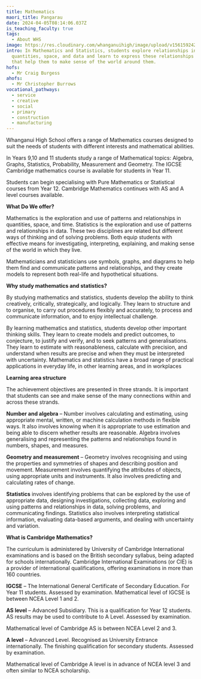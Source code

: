 ```yaml
---
title: Mathematics
maori_title: Pangarau
date: 2024-04-05T08:14:06.037Z
is_teaching_faculty: true
tags:
  - About WHS
image: https://res.cloudinary.com/whanganuihigh/image/upload/v1561592425/faculties/Maths_-_combined.jpg
intro: In Mathematics and Statistics, students explore relationships in
  quantities, space, and data and learn to express these relationships in ways
  that help them to make sense of the world around them.
hofs:
  - Mr Craig Burgess
ahofs:
  - Mr Christopher Burrows
vocational_pathways:
  - service
  - creative
  - social
  - primary
  - construction
  - manufacturing
---
```

Whanganui High School offers a range of Mathematics courses designed to suit the needs of students with different interests and mathematical abilities.

In Years 9,10 and 11 students study a range of Mathematical topics: Algebra, Graphs, Statistics, Probability, Measurement and Geometry. The IGCSE Cambridge mathematics course is available for students in Year 11.

Students can begin specialising with Pure Mathematics or Statistical courses from Year 12. Cambridge Mathematics continues with AS and A level courses available.

**What Do We offer?**

Mathematics is the exploration and use of patterns and relationships in quantities, space, and time. Statistics is the exploration and use of patterns and relationships in data. These two disciplines are related but different ways of thinking and of solving problems. Both equip students with effective means for investigating, interpreting, explaining, and making sense of the world in which they live.

Mathematicians and statisticians use symbols, graphs, and diagrams to help them find and communicate patterns and relationships, and they create models to represent both real-life and hypothetical situations.



**Why study mathematics and statistics?**

By studying mathematics and statistics, students develop the ability to think creatively, critically, strategically, and logically. They learn to structure and to organise, to carry out procedures flexibly and accurately, to process and communicate information, and to enjoy intellectual challenge.

By learning mathematics and statistics, students develop other important thinking skills. They learn to create models and predict outcomes, to conjecture, to justify and verify, and to seek patterns and generalisations. They learn to estimate with reasonableness, calculate with precision, and understand when results are precise and when they must be interpreted with uncertainty. Mathematics and statistics have a broad range of practical applications in everyday life, in other learning areas, and in workplaces

**Learning area structure**

The achievement objectives are presented in three strands. It is important that students can see and make sense of the many connections within and across these strands.

**Number and algebra** – Number involves calculating and estimating, using appropriate mental, written, or machine calculation methods in flexible ways. It also involves knowing when it is appropriate to use estimation and being able to discern whether results are reasonable. Algebra involves generalising and representing the patterns and relationships found in numbers, shapes, and measures.

**Geometry and measurement** – Geometry involves recognising and using the properties and symmetries of shapes and describing position and movement. Measurement involves quantifying the attributes of objects, using appropriate units and instruments. It also involves predicting and calculating rates of change.

**Statistics** involves identifying problems that can be explored by the use of appropriate data, designing investigations, collecting data, exploring and using patterns and relationships in data, solving problems, and communicating findings. Statistics also involves interpreting statistical information, evaluating data-based arguments, and dealing with uncertainty and variation.



**What is Cambridge Mathematics?**

The curriculum is administered by University of Cambridge International examinations and is based on the British secondary syllabus, being adapted for schools internationally. Cambridge International Examinations (or CIE) is a provider of international qualifications, offering examinations in more than 160 countries.

**IGCSE** – The International General Certificate of Secondary Education. For Year 11 students. Assessed by examination. Mathematical level of IGCSE is between NCEA Level 1 and 2.

**AS level** – Advanced Subsidiary. This is a qualification for Year 12 students. AS results may be used to contribute to A Level. Assessed by examination.

Mathematical level of Cambridge AS is between NCEA Level 2 and 3.

**A level** – Advanced Level. Recognised as University Entrance internationally. The finishing qualification for secondary students. Assessed by examination.

Mathematical level of Cambridge A level is in advance of NCEA level 3 and often similar to NCEA scholarship.